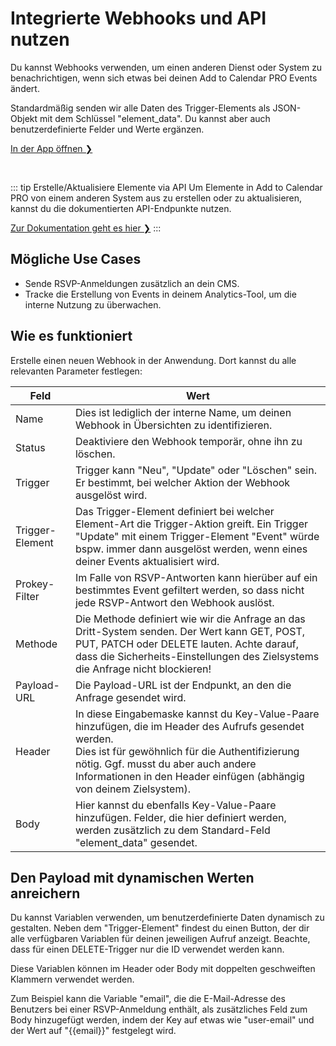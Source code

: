 # Integrierte Webhooks und API nutzen

Du kannst Webhooks verwenden, um einen anderen Dienst oder System zu benachrichtigen, wenn sich etwas bei deinen Add to Calendar PRO Events ändert.

Standardmäßig senden wir alle Daten des Trigger-Elements als JSON-Objekt mit dem Schlüssel "element_data". Du kannst aber auch benutzerdefinierte Felder und Werte ergänzen.

[In der App öffnen ❯](https://app.add-to-calendar-pro.com/de/webhooks)

<br />

::: tip Erstelle/Aktualisiere Elemente via API
Um Elemente in Add to Calendar PRO von einem anderen System aus zu erstellen oder zu aktualisieren, kannst du die dokumentierten API-Endpunkte nutzen.

[Zur Dokumentation geht es hier ❯](/de/api/introduction.html)
:::

## Mögliche Use Cases

* Sende RSVP-Anmeldungen zusätzlich an dein CMS.
* Tracke die Erstellung von Events in deinem Analytics-Tool, um die interne Nutzung zu überwachen.

## Wie es funktioniert

Erstelle einen neuen Webhook in der Anwendung.
Dort kannst du alle relevanten Parameter festlegen:


| Feld            | Wert                                                                                                                                                                                                                                                                              |
| ----------------- | ----------------------------------------------------------------------------------------------------------------------------------------------------------------------------------------------------------------------------------------------------------------------------------- |
| Name            | Dies ist lediglich der interne Name, um deinen Webhook in Übersichten zu identifizieren.                                                                                                                                                                                         |
| Status          | Deaktiviere den Webhook temporär, ohne ihn zu löschen.                                                                                                                                                                                                                          |
| Trigger         | Trigger kann "Neu", "Update" oder "Löschen" sein. Er bestimmt, bei welcher Aktion der Webhook ausgelöst wird.                                                                                                                                                                   |
| Trigger-Element | Das Trigger-Element definiert bei welcher Element-Art die Trigger-Aktion greift. Ein Trigger "Update" mit einem Trigger-Element "Event" würde bspw. immer dann ausgelöst werden, wenn eines deiner Events aktualisiert wird.                                                    |
| Prokey-Filter   | Im Falle von RSVP-Antworten kann hierüber auf ein bestimmtes Event gefiltert werden, so dass nicht jede RSVP-Antwort den Webhook auslöst.                                                                                                                                       |
| Methode         | Die Methode definiert wie wir die Anfrage an das Dritt-System senden. Der Wert kann GET, POST, PUT, PATCH oder DELETE lauten. Achte darauf, dass die Sicherheits-Einstellungen des Zielsystems die Anfrage nicht blockieren!                                                      |
| Payload-URL     | Die Payload-URL ist der Endpunkt, an den die Anfrage gesendet wird.                                                                                                                                                                                                               |
| Header          | In diese Eingabemaske kannst du Key-Value-Paare hinzufügen, die im Header des Aufrufs gesendet werden.<br />Dies ist für gewöhnlich für die Authentifizierung nötig. Ggf. musst du aber auch andere Informationen in den Header einfügen (abhängig von deinem Zielsystem). |
| Body            | Hier kannst du ebenfalls Key-Value-Paare hinzufügen. Felder, die hier definiert werden, werden zusätzlich zu dem Standard-Feld "element_data" gesendet.                                                                                                                         |

## Den Payload mit dynamischen Werten anreichern

Du kannst Variablen verwenden, um benutzerdefinierte Daten dynamisch zu gestalten. Neben dem "Trigger-Element" findest du einen Button, der dir alle verfügbaren Variablen für deinen jeweiligen Aufruf anzeigt. Beachte, dass für einen DELETE-Trigger nur die ID verwendet werden kann.

Diese Variablen können im Header oder Body mit doppelten geschweiften Klammern verwendet werden.

Zum Beispiel kann die Variable "email", die die E-Mail-Adresse des Benutzers bei einer RSVP-Anmeldung enthält, als zusätzliches Feld zum Body hinzugefügt werden, indem der Key auf etwas wie "user-email" und der Wert auf "<span v-pre>{{email}}</span>" festgelegt wird.
